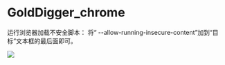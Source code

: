 # GoldDigger_chrome

运行浏览器加载不安全脚本：
将“ --allow-running-insecure-content”加到“目标”文本框的最后面即可。

![](./result.gif)
